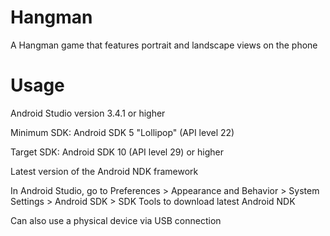 # Hangman

A Hangman game that features portrait and landscape views on the phone

# Usage

Android Studio version 3.4.1 or higher

Minimum SDK: Android SDK 5 "Lollipop" (API level 22) 

Target SDK: Android SDK 10 (API level 29) or higher

Latest version of the Android NDK framework

In Android Studio, go to Preferences > Appearance and Behavior > System Settings > Android SDK > SDK Tools to download latest Android NDK

Can also use a physical device via USB connection
